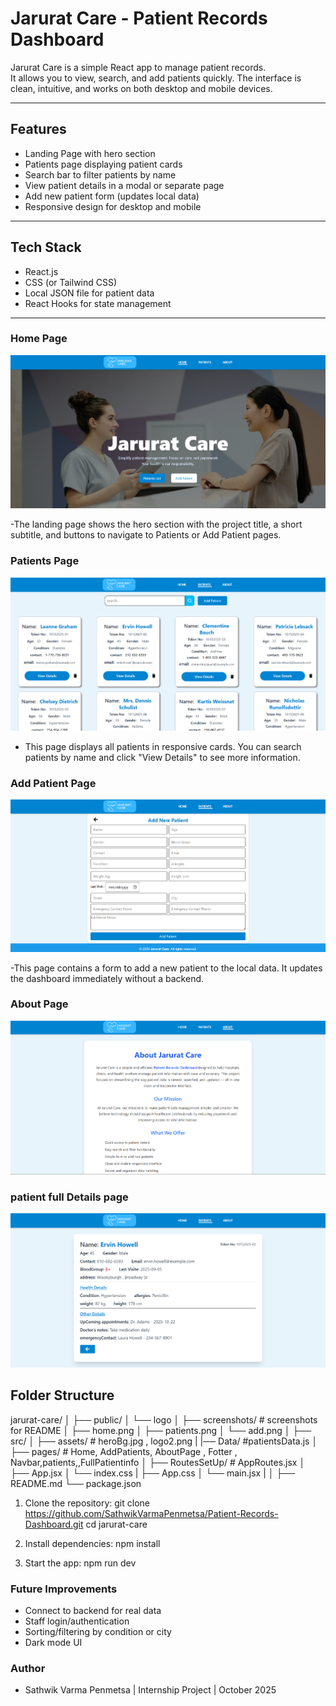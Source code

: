 # Jarurat Care - Patient Records Dashboard

Jarurat Care is a simple React app to manage patient records.  
It allows you to view, search, and add patients quickly. The interface is clean, intuitive, and works on both desktop and mobile devices.

---

## Features

- Landing Page with hero section  
- Patients page displaying patient cards  
- Search bar to filter patients by name  
- View patient details in a modal or separate page  
- Add new patient form (updates local data)  
- Responsive design for desktop and mobile  

---

## Tech Stack

- React.js  
- CSS (or Tailwind CSS)  
- Local JSON file for patient data  
- React Hooks for state management  

---

### Home Page
![Home Screenshot](./public/HomePage.png)

-The landing page shows the hero section with the project title, a short subtitle, and buttons to navigate to Patients or Add Patient pages.

### Patients Page
![Patients Screenshot](./public/patientesPage.png)

- This page displays all patients in responsive cards. You can search patients by name and click "View Details" to see more information.

### Add Patient Page
![Add Patient Screenshot](./public/AppPatientPage.png)

-This page contains a form to add a new patient to the local data. It updates the dashboard immediately without a backend.

### About Page 
![Add About Screenshot](./public/AboutPage.png)

### patient full Details page 
![Add fullPatient details Screenshot](./public/fullPatientsInfoPage.png)

## Folder Structure

jarurat-care/
│
├── public/
│ └── logo
│
├── screenshots/ # screenshots for README
│ ├── home.png
│ ├── patients.png
│ └── add.png
│
├── src/
│ ├── assets/ # heroBg.jpg , logo2.png
| |── Data/ #patientsData.js
│ ├── pages/ # Home, AddPatients, AboutPage , Fotter , Navbar,patients,,FullPatientinfo
│ ├── RoutesSetUp/ # AppRoutes.jsx
│ ├── App.jsx
│ └── index.css
| ├── App.css
│ └── main.jsx
| 
│
├── README.md
└── package.json


1. Clone the repository:
    git clone https://github.com/SathwikVarmaPenmetsa/Patient-Records-Dashboard.git
    cd jarurat-care

2. Install dependencies:
    npm install

3. Start the app:
    npm run dev


### Future Improvements

   - Connect to backend for real data
   - Staff login/authentication
   - Sorting/filtering by condition or city
   - Dark mode UI

### Author
- Sathwik Varma Penmetsa | Internship Project | October 2025